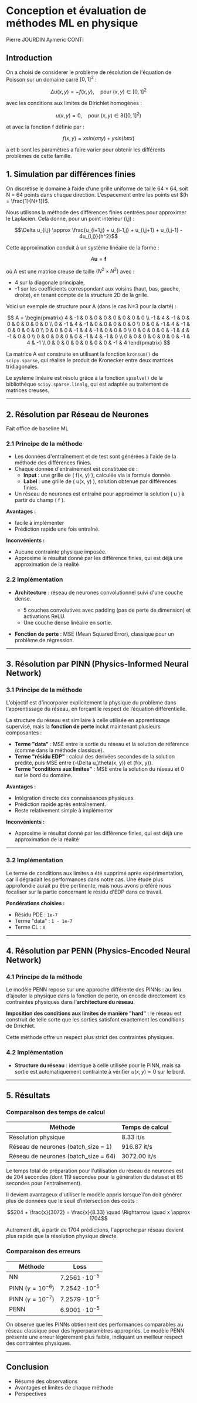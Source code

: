 # Conception et évaluation de méthodes ML en physique

Pierre JOURDIN
Aymeric CONTI

## Introduction

On a choisi de considerer le problème de résolution de l'équation de Poisson sur un domaine carré $[0, 1]^2$ :

$$\Delta u(x, y) = -f(x, y), \quad \text{pour } (x, y) \in [0, 1]^2$$

avec les conditions aux limites de Dirichlet homogènes :

$$u(x, y) = 0, \quad \text{pour } (x, y) \in \partial([0, 1]^2)$$

et avec la fonction f définie par :

$$f(x, y) = x sin (a \pi y) + y sin (b \pi x)$$

a et b sont les paramètres a faire varier pour obtenir les différents problèmes de cette famille.

## 1. Simulation par différences finies

On discrétise le domaine à l’aide d’une grille uniforme de taille 64 × 64, soit N = 64 points dans chaque direction. L’espacement entre les points est $(h = \frac{1}{N+1})$.

Nous utilisons la méthode des différences finies centrées pour approximer le Laplacien. Cela donne, pour un point intérieur (i,j) :

$$\Delta u_{i,j} \approx \frac{u_{i+1,j} + u_{i-1,j} + u_{i,j+1} + u_{i,j-1} - 4u_{i,j}}{h^2}$$

Cette approximation conduit à un système linéaire de la forme :

$$A \mathbf{u} = \mathbf{f}$$

où A est une matrice creuse de taille $(N^2 × N^2)$ avec :
- 4 sur la diagonale principale,
- -1 sur les coefficients correspondant aux voisins (haut, bas, gauche, droite), en tenant compte de la structure 2D de la grille.

Voici un exemple de structure pour A (dans le cas N=3 pour la clarté) :

$$
A = \begin{pmatrix}
 4 & -1 &  0 &  0 &  0 &  0 &  0 &  0 &  0 \\
-1 &  4 & -1 &  0 &  0 &  0 &  0 &  0 &  0 \\
 0 & -1 &  4 & -1 &  0 &  0 &  0 &  0 &  0 \\
 0 &  0 & -1 &  4 & -1 &  0 &  0 &  0 &  0 \\
 0 &  0 &  0 & -1 &  4 & -1 &  0 &  0 &  0 \\
 0 &  0 &  0 &  0 & -1 &  4 & -1 &  0 &  0 \\
 0 &  0 &  0 &  0 &  0 & -1 &  4 & -1 &  0 \\
 0 &  0 &  0 &  0 &  0 &  0 & -1 &  4 & -1 \\
 0 &  0 &  0 &  0 &  0 &  0 &  0 & -1 &  4
\end{pmatrix}
$$

La matrice A est construite en utilisant la fonction `kronsum()` de `scipy.sparse`, qui réalise le produit de Kronecker entre deux matrices tridiagonales.

Le système linéaire est résolu grâce à la fonction `spsolve()` de la bibliothèque `scipy.sparse.linalg`, qui est adaptée au traitement de matrices creuses.


---

## 2. Résolution par Réseau de Neurones

Fait office de baseline ML

### 2.1 Principe de la méthode

- Les données d'entraînement et de test sont générées à l'aide de la méthode des différences finies.
- Chaque donnée d'entraînement est constituée de :
  - **Input** : une grille de \( f(x, y) \), calculée via la formule donnée.
  - **Label** : une grille de \( u(x, y) \), solution obtenue par différences finies.
- Un réseau de neurones est entraîné pour approximer la solution \( u \) à partir du champ \( f \).

**Avantages :**
- facile à implémenter
- Prédiction rapide une fois entraîné.

**Inconvénients :**
- Aucune contrainte physique imposée.
- Approxime le résultat donné par les différence finies, qui est déjà une approximation de la réalité

### 2.2 Implémentation

- **Architecture** : réseau de neurones convolutionnel suivi d'une couche dense.
  - 5 couches convolutives avec padding (pas de perte de dimension) et activations ReLU.
  - Une couche dense linéaire en sortie.

- **Fonction de perte** : MSE (Mean Squared Error), classique pour un problème de régression.

---

## 3. Résolution par PINN (Physics-Informed Neural Network)

### 3.1 Principe de la méthode

L’objectif est d’incorporer explicitement la physique du problème dans l’apprentissage du réseau, en forçant le respect de l’équation différentielle.

La structure du réseau est similaire à celle utilisée en apprentissage supervisé, mais la **fonction de perte** inclut maintenant plusieurs composantes :

- **Terme "data"** : MSE entre la sortie du réseau et la solution de référence (comme dans la méthode classique).
- **Terme "résidu EDP"** : calcul des dérivées secondes de la solution prédite, puis MSE entre \(-\Delta u_\theta(x, y)\) et \(f(x, y)\).
- **Terme "conditions aux limites"** : MSE entre la solution du réseau et 0 sur le bord du domaine.

**Avantages :**
- Intégration directe des connaissances physiques.
- Prédiction rapide après entraînement.
- Reste relativement simple à implémenter

**Inconvénients :**
- Approxime le résultat donné par les différence finies, qui est déjà une approximation de la réalité

---

### 3.2 Implémentation

Le terme de conditions aux limites a été supprimé après expérimentation, car il dégradait les performances dans notre cas.
Une étude plus approfondie aurait pu être pertinente, mais nous avons préféré nous focaliser sur la partie concernant le résidu d'EDP dans ce travail.

**Pondérations choisies :**
- Résidu PDE : `1e-7`
- Terme "data" : `1 - 1e-7`
- Terme CL : `0`

---

## 4. Résolution par PENN (Physics-Encoded Neural Network)

### 4.1 Principe de la méthode

Le modèle PENN repose sur une approche différente des PINNs : au lieu d’ajouter la physique dans la fonction de perte, on encode directement les contraintes physiques dans l’**architecture du réseau**.

**Imposition des conditions aux limites de manière "hard"** : le réseau est construit de telle sorte que les sorties satisfont exactement les conditions de Dirichlet.

Cette méthode offre un respect plus strict des contraintes physiques.

### 4.2 Implémentation

- **Structure du réseau** : identique à celle utilisée pour le PINN, mais sa sortie est automatiquement contrainte à vérifier $u(x, y) = 0$ sur le bord.

---

## 5. Résultats

### Comparaison des temps de calcul

| Méthode                               | Temps de calcul |
|---------------------------------------|-----------------|
| Résolution physique                   | 8.33 it/s       |
| Réseau de neurones (batch_size = 1)   | 916.87 it/s     |
| Réseau de neurones (batch_size = 64)  | 3072.00 it/s    |

Le temps total de préparation pour l'utilisation du réseau de neurones est de 204 secondes (dont 119 secondes pour la génération du dataset et 85 secondes pour l'entraînement).

Il devient avantageux d'utiliser le modèle appris lorsque l’on doit générer plus de données que le seuil d’intersection des coûts :

$$204 + \frac{x}{3072} = \frac{x}{8.33} \quad \Rightarrow \quad x \approx 1704$$

Autrement dit, à partir de 1704 prédictions, l'approche par réseau devient plus rapide que la résolution physique directe.

### Comparaison des erreurs

| Méthode                   | Loss                   |
|---------------------------|------------------------|
| NN                        | $7.2561 \cdot 10^{-5}$ |
| PINN $(\gamma = 10^{-6})$ | $7.2542 \cdot 10^{-5}$ |
| PINN $(\gamma = 10^{-7})$ | $7.2579 \cdot 10^{-5}$ |
| PENN                      | $6.9001 \cdot 10^{-5}$ |

On observe que les PINNs obtiennent des performances comparables au réseau classique pour des hyperparamètres appropriés. Le modèle PENN présente une erreur légèrement plus faible, indiquant un meilleur respect des contraintes physiques.





---

## Conclusion
- Résumé des observations
- Avantages et limites de chaque méthode
- Perspectives
